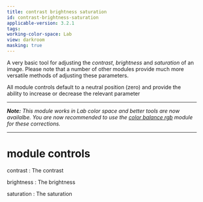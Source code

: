 ```yaml
---
title: contrast brightness saturation
id: contrast-brightness-saturation
applicable-version: 3.2.1
tags: 
working-color-space: Lab 
view: darkroom
masking: true
---
```


A very basic tool for adjusting the _contrast_, _brightness_ and _saturation_ of an image. Please note that a number of other modules provide much more versatile methods of adjusting these parameters.

All module controls default to a neutral position (zero) and provide the ability to increase or decrease the relevant parameter

---

_**Note:** This module works in Lab color space and better tools are now availalbe. You are now recommended to use the [color balance rgb](./color-balance-rgb.md) module for these corrections._

---

# module controls

contrast
: The contrast

brightness
: The brightness

saturation
: The saturation
